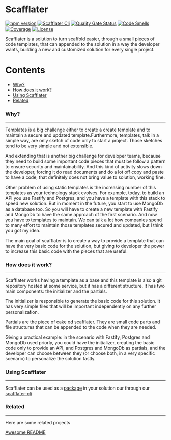 # Scafflater

[![npm version](https://badge.fury.io/js/scafflater.svg)](https://badge.fury.io/js/scafflater)
[![Scafflater Cli](https://img.shields.io/badge/dynamic/json?color=green&label=scafflater-cli&query=%24.collected.metadata.version&url=https%3A%2F%2Fapi.npms.io%2Fv2%2Fpackage%2Fscafflater-cli)](https://npmjs.org/package/scafflater-cli)
[![Quality Gate Status](https://sonarcloud.io/api/project_badges/measure?project=scafflater&metric=alert_status)](https://sonarcloud.io/dashboard?id=scafflater)
[![Code Smells](https://sonarcloud.io/api/project_badges/measure?project=scafflater&metric=code_smells)](https://sonarcloud.io/dashboard?id=scafflater)
[![Coverage](https://sonarcloud.io/api/project_badges/measure?project=scafflater&metric=coverage)](https://sonarcloud.io/dashboard?id=scafflater)
[![License](https://img.shields.io/npm/l/scafflater.svg)](https://github.com/scafflater/scafflater/blob/master/package.json)

Scafflater is a solution to turn scaffold easier, through a small pieces of code templates, that can appended to the solution in a way the developer wants, building a new and customized solution for every single project.

# Contents

- [Why?](#-why)
- [How does it work?](#-how-does-it-work)
- [Using Scafflater](#-using-scafflater)
- [Related](#-related)

### Why?

---

Templates is a big challenge either to create a create template and to maintain a secure and updated template.Furthermore, templates, talk in a simple way, are only sketch of code only to start a project. Those sketches tend to be very simple and not extensible.

And extending that is another big challenge for developer teams, because they need to build some important code pieces that must be follow a pattern to ensure security and maintainability. And this kind of activity slows down the developer, forcing it do read documents and do a lot off copy and paste to have a code, that definitely does not bring value to solution, working fine.

Other problem of using static templates is the increasing number of this templates as your technology stack evolves. For example, today, to build an API you use Fastify and Postgres, and you have a template with this stack to speed new solution. But in moment in the future, you start to use MongoDb as a database too. So you will have to create a new template with Fastify and MongoDb to have the same approach of the first scenario. And now you have to templates to maintain. We can talk a lot how companies spend to many effort to maintain those templates secured and updated, but I think you got my idea.

The main goal of scafflater is to create a way to provide a template that can have the very basic code for the solution, but giving to developer the power to increase this basic code with the pieces that are useful.

### How does it work?

---

Scafflater works having a template as a base and this template is also a git repository hosted at some service, but it has a different structure. It has two main components: the initializer and the partials.

The initializer is responsible to generate the basic code for this solution. It has very simple files that will be important independently on any further personalization.

Partials are the piece of cake od scafflater. They are small code parts and file structures that can be appended to the code when they are needed.

Giving a practical example: in the scenario with Fastify, Postgres and MongoDb used priorly, you could have the initializer, creating the basic code only to provide an API, and Postgres and MongoDb as partials, and the developer can choose between they (or choose both, in a very specific scenario) to personalize the solution fastly.

### Using Scafflater

---

Scafflater can be used as a [package](https://www.npmjs.com/package/@scafflater/scafflater) in your solution our through our [scafflater-cli](https://www.npmjs.com/package/@scafflater/scafflater-cli)

### Related

---

Here are some related projects

[Awesome README](https://github.com/matiassingers/awesome-readme)
